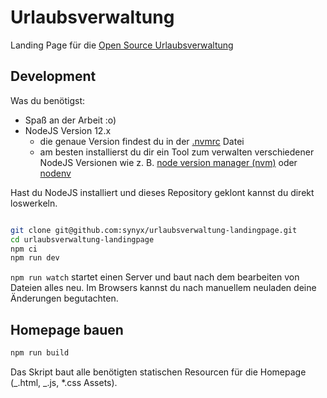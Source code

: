 # Urlaubsverwaltung

Landing Page für die [Open Source Urlaubsverwaltung](https://github.com/synyx/urlaubsverwaltung)

## Development

Was du benötigst:

- Spaß an der Arbeit :o)
- NodeJS Version 12.x
  - die genaue Version findest du in der [.nvmrc](.nvmrc) Datei
  - am besten installierst du dir ein Tool zum verwalten verschiedener NodeJS Versionen wie z. B. [node version manager (nvm)](https://github.com/creationix/nvm) oder [nodenv](https://github.com/nodenv/nodenv)

Hast du NodeJS installiert und dieses Repository geklont kannst du direkt loswerkeln.

```bash

git clone git@github.com:synyx/urlaubsverwaltung-landingpage.git
cd urlaubsverwaltung-landingpage
npm ci
npm run dev
```

`npm run watch` startet einen Server und baut nach dem bearbeiten von Dateien alles neu. Im Browsers kannst du nach manuellem neuladen deine Änderungen begutachten.

## Homepage bauen

```bash
npm run build
```

Das Skript baut alle benötigten statischen Resourcen für die Homepage (_.html, _.js, \*.css Assets).

